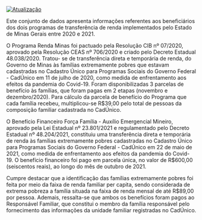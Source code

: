 [![Atualização](https://github.com/transparencia-mg/programas-transferencia-renda/actions/workflows/main.yaml/badge.svg)](https://github.com/transparencia-mg/programas-transferencia-renda/actions/workflows/main.yaml)

Este conjunto de dados apresenta informações referentes aos beneficiários dos dois programas de transferência de renda implementados pelo Estado de Minas Gerais entre 2020 e 2021.

O Programa Renda Minas foi pactuado pela Resolução CIB nº 07/2020, aprovado pela Resolução CEAS nº 706/2020 e criado pelo Decreto Estadual 48.038/2020. Tratou- se de transferência direta e temporária de renda, do Governo de Minas às famílias extremamente pobres que estavam cadastradas no Cadastro Único para Programas Sociais do Governo Federal - CadÚnico em 11 de julho de 2020, como medida de enfrentamento aos efeitos da pandemia do Covid-19. Foram disponibilizadas 3 parcelas de benefício às famílias, que foram pagas em 2 etapas (novembro e dezembro/2020). Para cálculo da parcela de benefício do Programa que cada família recebeu, multiplicou-se R$39,00 pelo total de pessoas da composição familiar cadastrada no CadÚnico.

O Benefício Financeiro Força Família - Auxílio Emergencial Mineiro, aprovado pela Lei Estadual nº 23.801/2021 e regulamentado pelo Decreto Estadual nº 48.204/2021, constituiu uma transferência direta e temporária de renda às famílias extremamente pobres cadastradas no Cadastro Único para
Programas Sociais do Governo Federal - CadÚnico em 22 de maio de 2021, como medida de enfrentamento aos efeitos da pandemia do Covid-19. O benefício financeiro foi pago em parcela única, no valor de R$600,00 (seiscentos reais), ao longo do mês de outubro de 2021.

Cumpre destacar que a identificação das famílias extremamente pobres foi feita por meio da faixa de renda familiar per capita, sendo considerada de extrema pobreza a família situada na faixa de renda mensal de até R$89,00 por pessoa. Ademais, ressalta-se que ambos os benefícios foram pagos ao Responsável Familiar, que constitui o membro da família responsável pelo fornecimento das informações da unidade familiar registradas no CadÚnico.

